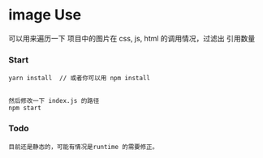 # image Use 

可以用来遍历一下 项目中的图片在 css, js, html 的调用情况，过滤出 引用数量


### Start 

	yarn install  // 或者你可以用 npm install


	然后修改一下 index.js 的路径
	npm start


### Todo

	目前还是静态的，可能有情况是runtime 的需要修正。


